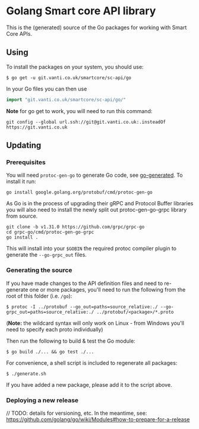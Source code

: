 # Golang Smart core API library
This is the (generated) source of the Go packages for working with Smart Core APIs.

## Using
To install the packages on your system, you should use:
```shell script
$ go get -u git.vanti.co.uk/smartcore/sc-api/go
```

In your Go files you can then use
```go
import "git.vanti.co.uk/smartcore/sc-api/go/"
```

**Note** for go get to work, you will need to run this command:

`git config --global url.ssh://git@git.vanti.co.uk:.insteadOf https://git.vanti.co.uk`

## Updating

### Prerequisites

You will need `protoc-gen-go` to generate Go code, see [go-generated](https://developers.google.com/protocol-buffers/docs/reference/go-generated#invocation).
To install it run:
```
go install google.golang.org/protobuf/cmd/protoc-gen-go
```

As Go is in the process of upgrading their gRPC and Protocol Buffer libraries you will also need to install the newly split out protoc-gen-go-grpc library from source.

```shell script
git clone -b v1.31.0 https://github.com/grpc/grpc-go
cd grpc-go/cmd/protoc-gen-go-grpc
go install .
``` 

This will install into your `$GOBIN` the required protoc compiler plugin to generate the `--go-grpc_out` files.

### Generating the source

If you have made changes to the API definition files and need to re-generate one or more packages, you'll need to run
the following from the root of this folder (i.e. `/go`):
```shell script
$ protoc -I ../protobuf --go_out=paths=source_relative:./ --go-grpc_out=paths=source_relative:./ ../protobuf/<package>/*.proto
```
(**Note:** the wildcard syntax will only work on Linux - from Windows you'll need to specify each proto individually)

Then run the following to build & test the Go module:
```shell script
$ go build ./... && go test ./...
```

For convenience, a shell script is included to regenerate all packages:
```shell script
$ ./generate.sh
```

If you have added a new package, please add it to the script above.

### Deploying a new release
// TODO: details for versioning, etc. In the meantime, see: 
https://github.com/golang/go/wiki/Modules#how-to-prepare-for-a-release
